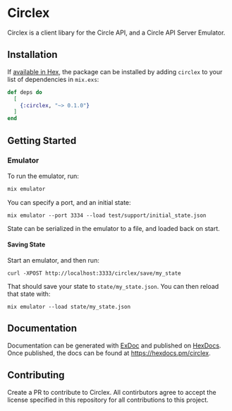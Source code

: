# Circlex

Circlex is a client libary for the Circle API, and a Circle API Server Emulator.

## Installation

If [available in Hex](https://hex.pm/docs/publish), the package can be installed
by adding `circlex` to your list of dependencies in `mix.exs`:

```elixir
def deps do
  [
    {:circlex, "~> 0.1.0"}
  ]
end
```

## Getting Started

### Emulator

To run the emulator, run:

```sh
mix emulator
```

You can specify a port, and an initial state:

```
mix emulator --port 3334 --load test/support/initial_state.json
```

State can be serialized in the emulator to a file, and loaded back on start.

#### Saving State

Start an emulator, and then run:

```
curl -XPOST http://localhost:3333/circlex/save/my_state
```

That should save your state to `state/my_state.json`. You can then reload that state with:

```
mix emulator --load state/my_state.json
```

## Documentation

Documentation can be generated with [ExDoc](https://github.com/elixir-lang/ex_doc)
and published on [HexDocs](https://hexdocs.pm). Once published, the docs can
be found at <https://hexdocs.pm/circlex>.

## Contributing

Create a PR to contribute to Circlex. All contirbutors agree to accept the license specified in this repository for all contributions to this project.
